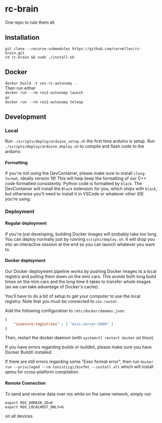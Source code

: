 # rc-brain
One repo to rule them all

## Installation
`git clone --recurse-submodules https://github.com/cornellev/rc-brain.git`  
`cd rc-brain && sudo ./install.sh`

## Docker
`docker build -t cev-rc-autonomy .`  
Then run either  
`docker run --rm ros2-autonomy launch`  
or  
`docker run --rm ros2-autonomy teleop`

## Development

### Local
Run `./scripts/deploy/arduino_setup.sh` the first time arduino is setup.
Run `./scripts/deploy/arduino_deploy.sh` to compile and flash code to the arduino.

#### Formatting
If you're not using the DevContainer, please make sure to install `clang-format`, ideally version 19! This will help keep the formatting of our C++ code formatted consistently. Python code is formatted by `black`. The DevContainer will install the `Black` extension for you, which ships with `black`, but otherwise you'll need to install it in VSCode or whatever other IDE you're using.

### Deployment

#### Regular deployment
If you're just developing, building Docker images will probably take too long. You can deploy normally just by running `scripts/deploy.sh`. It will drop you into an interactive session at the end so you can launch whatever you want to.

#### Docker deployment
Our Docker deployment pipeline works by pushing Docker images to a local registry and pulling them down on the mini cars. This avoids both long build times on the mini cars and the long time it takes to transfer whole images (as we can take advantage of Docker's cache).

You'll have to do a bit of setup to get your computer to use the local registry. Note that you must be connected to `cev-router`.

Add the following configuration to `/etc/docker/daemon.json`:
```json
{
    "insecure-registries" : [ "mini-server:5000" ]
}
```

Then, restart the docker daemon (with `systemctl restart docker` on linux).

If you have errors regarding buildx or buildkit, please make sure you have Docker BuildX installed.

If there are still errors regarding some "Exec format error", then run
`docker run --privileged --rm tonistiigi/binfmt --install all`
which will install qemu for cross-platform compilation.

#### Remote Connection
To send and receive data over ros while on the same network, simply run
```
export ROS_DOMAIN_ID=0
export ROS_LOCALHOST_ONLY=0  
```
on all devices.